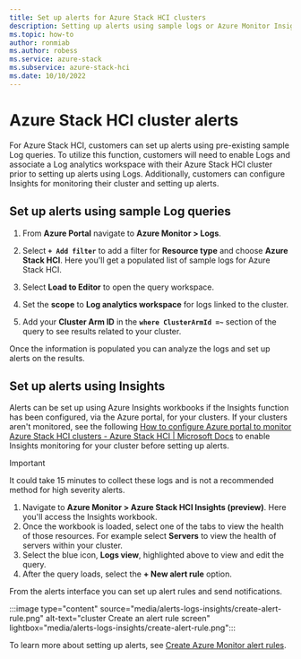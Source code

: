 ```yaml
---
title: Set up alerts for Azure Stack HCI clusters
description: Setting up alerts using sample logs or Azure Monitor Insights workbooks.
ms.topic: how-to
author: ronmiab
ms.author: robess
ms.service: azure-stack
ms.subservice: azure-stack-hci
ms.date: 10/10/2022
---
```


# Azure Stack HCI cluster alerts

For Azure Stack HCI, customers can set up alerts using pre-existing sample Log queries. To utilize this function, customers will need to enable Logs and associate a Log analytics workspace with their Azure Stack HCI cluster prior to setting up alerts using Logs. Additionally, customers can configure Insights for monitoring their cluster and setting up alerts.

## Set up alerts using sample Log queries

1. From **Azure Portal** navigate to **Azure Monitor > Logs**.
2. Select **`+ Add filter`** to add a filter for **Resource type** and choose **Azure Stack HCI**. Here you'll get a populated list of sample logs for Azure Stack HCI.

4. Select **Load to Editor** to open the query workspace. 
5. Set the **scope** to **Log analytics workspace** for logs linked to the cluster.
6. Add your **Cluster Arm ID** in the **`where ClusterArmId =~`** section of the query to see results related to your cluster.

Once the information is populated you can analyze the logs and set up alerts on the results.

## Set up alerts using Insights

Alerts can be set up using Azure Insights workbooks if the Insights function has been configured, via the Azure portal, for your clusters. If your clusters aren't monitored, see the following [How to configure Azure portal to monitor Azure Stack HCI clusters - Azure Stack HCI | Microsoft Docs](../manage/monitor-hci-single) to enable Insights monitoring for your cluster before setting up alerts.

> [!IMPORTANT]
> It could take 15 minutes to collect these logs and is not a recommended method for high severity alerts.

1. Navigate to **Azure Monitor > Azure Stack HCI Insights (preview)**. Here you'll access the Insights workbook.
2. Once the workbook is loaded, select one of the tabs to view the health of those resources. For example select **Servers** to view the health of servers within your cluster.
3. Select the blue icon, **Logs view**, highlighted above to view and edit the query.
4. After the query loads, select the **+ New alert rule** option.

From the alerts interface you can set up alert rules and send notifications.

:::image type="content" source="media/alerts-logs-insights/create-alert-rule.png" alt-text="cluster Create an alert rule screen" lightbox="media/alerts-logs-insights/create-alert-rule.png":::

To learn more about setting up alerts, see [Create Azure Monitor alert rules](/azure/azure-monitor/alerts/alerts-create-new-alert-rule).
